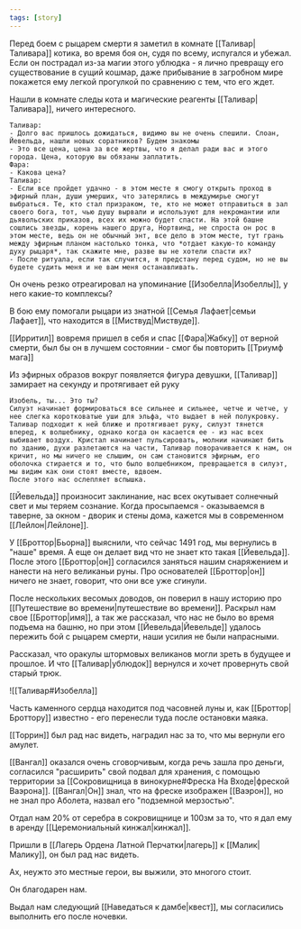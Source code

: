 ```yaml
---
tags: [story]
---
```

Перед боем с рыцарем смерти я заметил в комнате [[Таливар|Таливара]] котика, во время боя он, судя по всему, испугался и убежал. Если он пострадал из-за магии этого ублюдка - я лично превращу его существование в сущий кошмар, даже прибывание в загробном мире покажется ему легкой прогулкой по сравнению с тем, что его ждет.

Нашли в комнате следы кота и магические реагенты [[Таливар|Таливара]], ничего интересного.

```
Таливар:
- Долго вас пришлось дожидаться, видимо вы не очень спешили. Слоан, Йевельда, нашли новых соратников? Будем знакомы
- Это все цена, цена за все жертвы, что я делал ради вас и этого города. Цена, которую вы обязаны заплатить.  
Фара: 
- Какова цена?
Таливар:
- Если все пройдет удачно - в этом месте я смогу открыть проход в эфирный план, души умерших, что затерялись в междумирье смогут выбраться. Те, кто стал призраком, те, кто не может отправиться в зал своего бога, тот, чью душу вырвали и используют для некромантии или дьявольских приказов, всех их можно будет спасти. На этой башне сошлись звезды, корень нашего друга, Нортвинд, не спроста он рос в этом месте, ведь он не обычный энт, все дело в этом месте, тут грань между эфирным планом настолько тонка, что *отдает какую-то команду духу рыцаря*, так скажите мне, разве вы не хотели спасти их?
- После ритуала, если так случится, я предстану перед судом, но не вы будете судить меня и не вам меня останавливать.
```

Он очень резко отреагировал на упоминание [[Изобелла|Изобеллы]], у него какие-то комплексы?

В бою ему помогали рыцари из знатной [[Семья Лафает|семьи Лафает]], что находится в [[Миствуд|Миствуде]].

[[Ирритил]] вовремя пришел в себя и спас [[Фара|Жабку]] от верной смерти, был бы он в лучшем состоянии - смог бы повторить [[Триумф мага]]

Из эфирных образов вокруг появляется фигура девушки, [[Таливар]] замирает на секунду и протягивает ей руку

```
Изобель, ты... Это ты?
Силуэт начинает формироваться все сильнее и сильнее, четче и четче, у нее слегка коротковатые уши для эльфа, что выдает в ней полукровку.
Таливар подходит к ней ближе и протягивает руку, силуэт тянется вперед, к волшебнику, однако когда он касается ее - из нас всех выбивает воздух. Кристал начинает пульсировать, молнии начинают бить по зданию, духи разлетаются на части, Таливар поворачивается к нам, он кричит, но мы ничего не слышим, он сам становится эфирным, его оболочка стирается и то, что было волшебником, превращается в силуэт, мы видим как они стоят вместе, вдвоем.
После этого нас ослепляет вспышка.
```

[[Йевельда]] произносит заклинание, нас всех окутывает солнечный свет и мы теряем сознание. Когда просыпаемся - оказываемся в таверне, за окном - дворик и стены дома, кажется мы в современном [[Лейлон|Лейлоне]].

У [[Броттор|Бьорна]] выяснили, что сейчас 1491 год, мы вернулись в "наше" время. А еще он делает вид что не знает кто такая [[Йевельда]]. После этого [[Броттор|он]] согласился заняться нашим снаряжением и нанести на него великаньи руны. Про основателей [[Броттор|он]] ничего не знает, говорит, что они все уже сгинули.

После нескольких весомых доводов, он поверил в нашу историю про [[Путешествие во времени|путешествие во времени]]. Раскрыл нам свое [[Броттор|имя]], а так же рассказал, что нас не было во время подъема на башню, но при этом [[Йевельда|Йевельде]] удалось пережить бой с рыцарем смерти, наши усилия не были напрасными.  

Рассказал, что оракулы штормовых великанов могли зреть в будущее и прошлое. И что [[Таливар|ублюдок]] вернулся и хочет провернуть свой старый трюк.

![[Таливар#Изобелла]]

Часть каменного сердца находится под часовней луны и, как [[Броттор|Броттору]] известно - его перенесли туда после остановки маяка.

[[Торрин]] был рад нас видеть, наградил нас за то, что мы вернули его амулет.

[[Вангал]] оказался очень сговорчивым, когда речь зашла про деньги, согласился "расширить" свой подвал для хранения, с помощью территории за [[Сокровищница в винокурне#Фреска На Входе|фреской Ваэрона]]. [[Вангал|Он]] знал, что на фреске изображен [[Ваэрон]], но не знал про Аболета, назвал его "подземной мерзостью".

Отдал нам 20% от серебра в сокровищнице и 100зм за то, что я дал ему в аренду [[Церемониальный кинжал|кинжал]].

Пришли в [[Лагерь Ордена Латной Перчатки|лагерь]] к [[Малик|Малику]], он был рад нас видеть.

Ах, неужто это местные герои, вы выжили, это многого стоит.

Он благодарен нам.

Выдал нам следующий [[Наведаться к дамбе|квест]], мы согласились выполнить его после ночевки.

